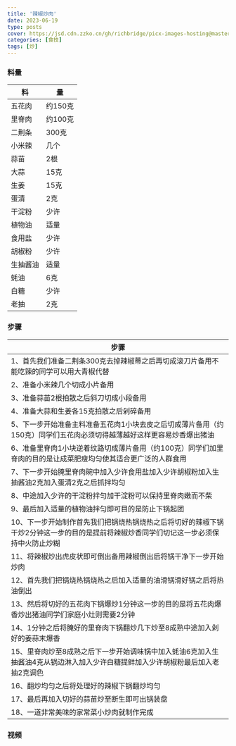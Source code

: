 ```yaml
---
title: '辣椒炒肉'
date: 2023-06-19
type: posts
cover: https://jsd.cdn.zzko.cn/gh/richbridge/picx-images-hosting@master/thumbnail/食技.jpg
categories: [食技]
tags: [炒]
---
```


### 料量
|料|量|
|---|---|
|五花肉|约150克|
|里脊肉|约100克|
|二荆条|300克|
|小米辣|几个|
|蒜苗|2根|
|大蒜|15克|
|生姜|15克|
|蛋清|2克|
|干淀粉|少许|
|植物油|适量|
|食用盐|少许|
|胡椒粉|少许|
|生抽酱油|适量|
|蚝油|6克|
|白糖|少许|
|老抽|2克|

### 步骤

|步骤|
|---|
|1、首先我们准备二荆条300克去掉辣椒蒂之后再切成滚刀片备用不能吃辣的同学可以用大青椒代替|
|2、准备小米辣几个切成小片备用|
|3、准备蒜苗2根拍散之后斜刀切成小段备用|
|4、准备大蒜和生姜各15克拍散之后剁碎备用|
|5、下一步开始准备主料准备五花肉1小块去皮之后切成薄片备用（约150克）同学们五花肉必须切得越薄越好这样更容易炒香爆出猪油|
|6、准备里脊肉1小块逆着纹路切成薄片备用（约100克）同学们加里脊肉的目的是让成菜肥瘦均匀使其适合更广泛的人群食用|
|7、下一步开始腌里脊肉碗中加入少许食用盐加入少许胡椒粉加入生抽酱油2克加入蛋清2克之后抓拌均匀|
|8、中途加入少许的干淀粉拌匀加干淀粉可以保持里脊肉嫩而不柴|
|9、最后加入适量的植物油拌匀即可目的是防止下锅起团|
|10、下一步开始制作首先我们把锅烧热锅烧热之后将切好的辣椒下锅干炒2分钟这一步的目的是提前将辣椒炒香同学们切记这一步必须保持中火防止炒糊|
|11、将辣椒炒出虎皮状即可倒出备用辣椒倒出后将锅干净下一步开始炒肉|
|12、首先我们把锅烧热锅烧热之后加入适量的油滑锅滑好锅之后将热油倒出|
|13、然后将切好的五花肉下锅爆炒1分钟这一步的目的是将五花肉爆香炒出猪油同学们家庭小灶则需要2分钟|
|14、1分钟之后将腌好的里脊肉下锅翻炒几下炒至8成熟中途加入剁好的姜蒜末爆香|
|15、里脊肉炒至8成熟之后下一步开始调味锅中加入蚝油6克加入生抽酱油4克从锅边淋入加入少许白糖提鲜加入少许胡椒粉最后加入老抽2克调色|
|16、翻炒均匀之后将处理好的辣椒下锅翻炒均匀|
|17、最后再加入切好的蒜苗炒至断生即可出锅装盘|
|18、一道非常美味的家常菜小炒肉就制作完成|


### 视频